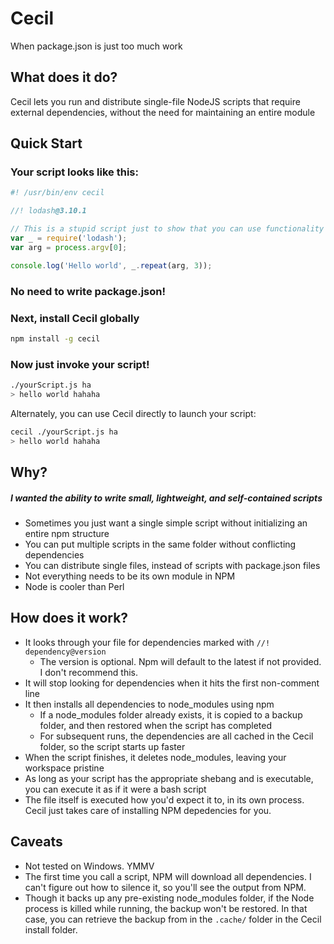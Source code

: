 # Cecil
When package.json is just too much work

## What does it do?
Cecil lets you run and distribute single-file NodeJS scripts that require external dependencies, without the need for maintaining an entire module

## Quick Start
### Your script looks like this:
```js
#! /usr/bin/env cecil

//! lodash@3.10.1

// This is a stupid script just to show that you can use functionality from an external library
var _ = require('lodash');
var arg = process.argv[0];

console.log('Hello world', _.repeat(arg, 3));

```

### No need to write package.json!

### Next, install Cecil globally

```sh
npm install -g cecil
```

### Now just invoke your script!
```sh
./yourScript.js ha
> hello world hahaha
```

Alternately, you can use Cecil directly to launch your script:
```sh
cecil ./yourScript.js ha
> hello world hahaha
```

## Why?
##### I wanted the ability to write small, lightweight, and self-contained scripts
- Sometimes you just want a single simple script without initializing an entire npm structure
- You can put multiple scripts in the same folder without conflicting dependencies
- You can distribute single files, instead of scripts with package.json files
- Not everything needs to be its own module in NPM
- Node is cooler than Perl

## How does it work?
- It looks through your file for dependencies marked with `//! dependency@version`
  - The version is optional. Npm will default to the latest if not provided. I don't recommend this.
- It will stop looking for dependencies when it hits the first non-comment line
- It then installs all dependencies to node_modules using npm
  - If a node_modules folder already exists, it is copied to a backup folder, and then restored when the script has completed
  - For subsequent runs, the dependencies are all cached in the Cecil folder, so the script starts up faster
- When the script finishes, it deletes node_modules, leaving your workspace pristine
- As long as your script has the appropriate shebang and is executable, you can execute it as if it were a bash script
- The file itself is executed how you'd expect it to, in its own process. Cecil just takes care of installing NPM depedencies for you.

## Caveats
- Not tested on Windows. YMMV
- The first time you call a script, NPM will download all dependencies. I can't figure out how to silence it, so you'll see the output from NPM.
- Though it backs up any pre-existing node_modules folder, if the Node process is killed while running, the backup won't be restored. In that case, you can retrieve the backup from in the `.cache/` folder in the Cecil install folder.
